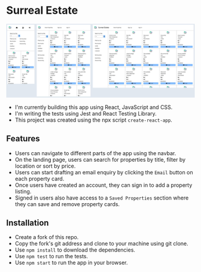 # Surreal Estate

<img src="src/img/surreal-estate-screenshot.jpg" alt="surreal estate landing page screenshot" title="Surreal Estate" width="600px"><br>

- I'm currently building this app using React, JavaScript and CSS.  
- I'm writing the tests using Jest and React Testing Library.
- This project was created using the npx script `create-react-app`.

## Features
- Users can navigate to different parts of the app using the navbar.
- On the landing page, users can search for properties by title, filter by location or sort by price.
- Users can start drafting an email enquiry by clicking the `Email` button on each property card.
- Once users have created an account, they can sign in to add a property listing.
- Signed in users also have access to a `Saved Properties` section where they can save and remove property cards.

## Installation
- Create a fork of this repo.
- Copy the fork's git address and clone to your machine using git clone.
- Use `npm install` to download the dependencies.
- Use `npm test` to run the tests.
- Use `npm start` to run the app in your browser.

